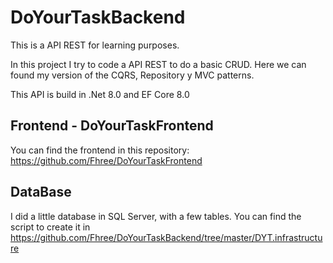 # DoYourTaskBackend

This is a API REST for learning purposes.

In this project I try to code a API REST to do a basic CRUD. Here we can found my version of the CQRS, Repository y MVC patterns. 

This API is build in .Net 8.0 and EF Core 8.0

## Frontend - DoYourTaskFrontend

You can find the frontend in this repository: https://github.com/Fhree/DoYourTaskFrontend

## DataBase

I did a little database in SQL Server, with a few tables. You can find the script to create it in https://github.com/Fhree/DoYourTaskBackend/tree/master/DYT.infrastructure
